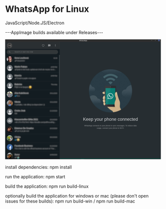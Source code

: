 # WhatsApp for Linux
JavaScript/Node.JS/Electron

---AppImage builds available under Releases---

![screenshot](https://github.com/louckazdenekjr/whatsapp-for-linux/blob/master/build/screenshot.png)


install dependencies:
npm install

run the application:
npm start

build the application:
npm run build-linux

optionally build the application for windows or mac (please don't open issues for these builds):
npm run build-win / npm run build-mac
